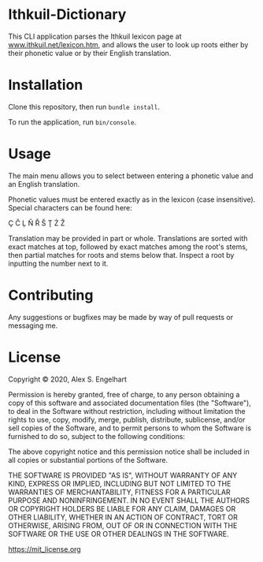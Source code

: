 # Ithkuil-Dictionary

This CLI application parses the Ithkuil lexicon page at www.ithkuil.net/lexicon.htm,
and allows the user to look up roots either by their phonetic value or by their
English translation.

# Installation

Clone this repository, then run `bundle install`.

To run the application, run `bin/console`.

# Usage

The main menu allows you to select between entering a phonetic value and an English translation.

Phonetic values must be entered exactly as in the lexicon (case insensitive).  Special characters
can be found here:

Ç Č Ļ Ň Ř Š Ţ Ż Ž

Translation may be provided in part or whole.  Translations are sorted with exact matches at top,
followed by exact matches among the root's stems, then partial matches for roots and stems below that.
Inspect a root by inputting the number next to it.

# Contributing

Any suggestions or bugfixes may be made by way of pull requests or messaging me.

# License
Copyright © 2020, Alex S. Engelhart

Permission is hereby granted, free of charge, to any person obtaining a copy of this software and associated documentation files (the "Software"), to deal in the Software without restriction, including without limitation the rights to use, copy, modify, merge, publish, distribute, sublicense, and/or sell copies of the Software, and to permit persons to whom the Software is furnished to do so, subject to the following conditions:

The above copyright notice and this permission notice shall be included in all copies or substantial portions of the Software.

THE SOFTWARE IS PROVIDED "AS IS", WITHOUT WARRANTY OF ANY KIND, EXPRESS OR IMPLIED, INCLUDING BUT NOT LIMITED TO THE WARRANTIES OF MERCHANTABILITY, FITNESS FOR A PARTICULAR PURPOSE AND NONINFRINGEMENT. IN NO EVENT SHALL THE AUTHORS OR COPYRIGHT HOLDERS BE LIABLE FOR ANY CLAIM, DAMAGES OR OTHER LIABILITY, WHETHER IN AN ACTION OF CONTRACT, TORT OR OTHERWISE, ARISING FROM, OUT OF OR IN CONNECTION WITH THE SOFTWARE OR THE USE OR OTHER DEALINGS IN THE SOFTWARE.

https://mit_license.org